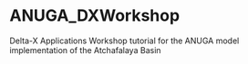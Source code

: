 # ANUGA_DXWorkshop
Delta-X Applications Workshop tutorial for the ANUGA model implementation of the Atchafalaya Basin 
